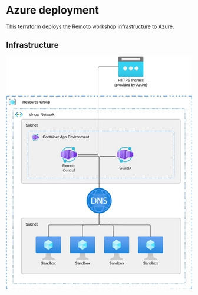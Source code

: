 # Azure deployment

This terraform deploys the Remoto workshop infrastructure to Azure.

## Infrastructure

![Diagram showing the Azure infrastructure including Virtual Networks, Container Environments and sandboxes](../../docs/media/azure-infrastructure.png)
